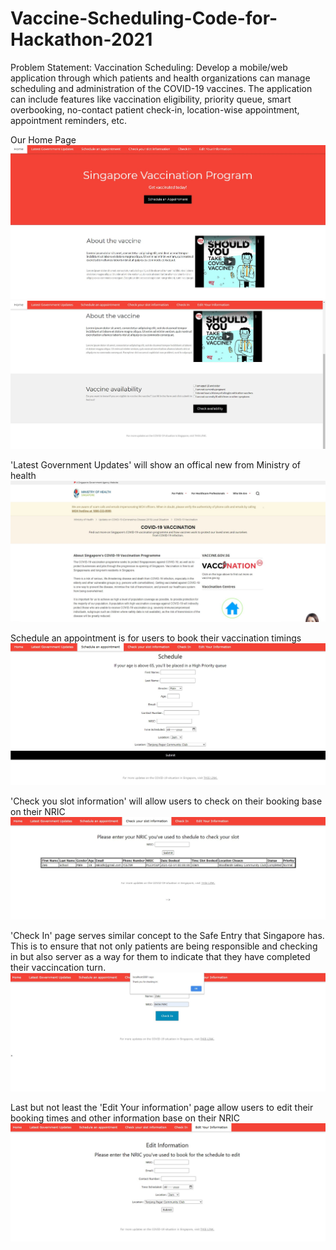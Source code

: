 # Vaccine-Scheduling-Code-for-Hackathon-2021
Problem Statement: Vaccination Scheduling: Develop a mobile/web application through which patients and health organizations can manage scheduling and administration of the COVID-19 vaccines. The application can include features like vaccination eligibility, priority queue, smart overbooking, no-contact patient check-in, location-wise appointment, appointment reminders, etc.

Our Home Page
![](Images/Main1.JPG)
![](Images/Main2.JPG)

'Latest Government Updates' will show an offical new from Ministry of health
![](Images/Offical.JPG)

Schedule an appointment is for users to book their vaccination timings
![](Images/Schedule.JPG)

'Check you slot information' will allow users to check on their booking base on their NRIC
![](Images/Check.JPG)

'Check In' page serves similar concept to the Safe Entry that Singapore has. This is to ensure that not only patients are being responsible and checking in but also server as a way for them to indicate that they have completed their vaccincation turn.
![](Images/Check%20in.JPG)

Last but not least the 'Edit Your information' page allow users to edit their booking times and other information base on their NRIC
![](Images/Edit.JPG)
